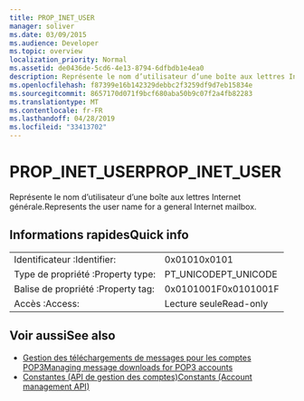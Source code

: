 ```yaml
---
title: PROP_INET_USER
manager: soliver
ms.date: 03/09/2015
ms.audience: Developer
ms.topic: overview
localization_priority: Normal
ms.assetid: de0436de-5cd6-4e13-8794-6dfbdb1e4ea0
description: Représente le nom d’utilisateur d’une boîte aux lettres Internet générale.
ms.openlocfilehash: f87399e16b142329debbc2f3259df9d7eb15834e
ms.sourcegitcommit: 8657170d071f9bcf680aba50b9c07f2a4fb82283
ms.translationtype: MT
ms.contentlocale: fr-FR
ms.lasthandoff: 04/28/2019
ms.locfileid: "33413702"
---
```

# <a name="prop_inet_user"></a><span data-ttu-id="6fb29-103">PROP_INET_USER</span><span class="sxs-lookup"><span data-stu-id="6fb29-103">PROP_INET_USER</span></span>

<span data-ttu-id="6fb29-104">Représente le nom d’utilisateur d’une boîte aux lettres Internet générale.</span><span class="sxs-lookup"><span data-stu-id="6fb29-104">Represents the user name for a general Internet mailbox.</span></span>
  
## <a name="quick-info"></a><span data-ttu-id="6fb29-105">Informations rapides</span><span class="sxs-lookup"><span data-stu-id="6fb29-105">Quick info</span></span>

|||
|:-----|:-----|
|<span data-ttu-id="6fb29-106">Identificateur :</span><span class="sxs-lookup"><span data-stu-id="6fb29-106">Identifier:</span></span>  <br/> |<span data-ttu-id="6fb29-107">0x0101</span><span class="sxs-lookup"><span data-stu-id="6fb29-107">0x0101</span></span>  <br/> |
|<span data-ttu-id="6fb29-108">Type de propriété :</span><span class="sxs-lookup"><span data-stu-id="6fb29-108">Property type:</span></span>  <br/> |<span data-ttu-id="6fb29-109">PT_UNICODE</span><span class="sxs-lookup"><span data-stu-id="6fb29-109">PT_UNICODE</span></span>  <br/> |
|<span data-ttu-id="6fb29-110">Balise de propriété :</span><span class="sxs-lookup"><span data-stu-id="6fb29-110">Property tag:</span></span>  <br/> |<span data-ttu-id="6fb29-111">0x0101001F</span><span class="sxs-lookup"><span data-stu-id="6fb29-111">0x0101001F</span></span>  <br/> |
|<span data-ttu-id="6fb29-112">Accès :</span><span class="sxs-lookup"><span data-stu-id="6fb29-112">Access:</span></span>  <br/> |<span data-ttu-id="6fb29-113">Lecture seule</span><span class="sxs-lookup"><span data-stu-id="6fb29-113">Read-only</span></span>  <br/> |
   
## <a name="see-also"></a><span data-ttu-id="6fb29-114">Voir aussi</span><span class="sxs-lookup"><span data-stu-id="6fb29-114">See also</span></span>

- [<span data-ttu-id="6fb29-115">Gestion des téléchargements de messages pour les comptes POP3</span><span class="sxs-lookup"><span data-stu-id="6fb29-115">Managing message downloads for POP3 accounts</span></span>](managing-message-downloads-for-pop3-accounts.md) 
- [<span data-ttu-id="6fb29-116">Constantes (API de gestion des comptes)</span><span class="sxs-lookup"><span data-stu-id="6fb29-116">Constants (Account management API)</span></span>](constants-account-management-api.md)

